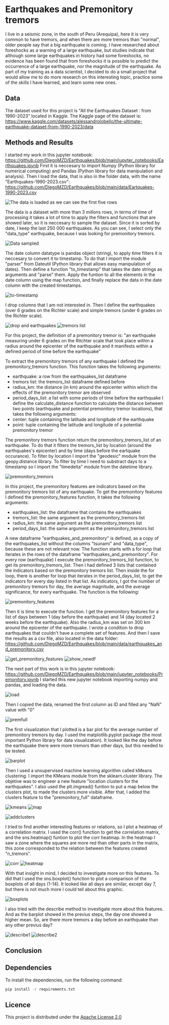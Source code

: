 # Earthquakes and Premonitory tremors

I live in a seismic zone, in the south of Peru (Arequipa), here it is very common to have tremors, and when there are more tremors than "normal", older people say that a big earthquake is coming. I have researched about foreshocks as a warning of a large earthquake, but studies indicate that although some large earthquakes in history had some foreshocks, no evidence has been found that from foreshocks it is possible to predict the occurrence of a large earthquake, nor the magnitude of the earthquake.
As part of my training as a data scientist, I decided to do a small project that would allow me to do more research on this interesting topic, practice some of the skills I have learned, and learn some new ones.

## Data
The dataset used for this project is "All the Earthquakes Dataset : from 1990-2023" located in Kaggle. The Kaggle page of the dataset is: https://www.kaggle.com/datasets/alessandrolobello/the-ultimate-earthquake-dataset-from-1990-2023/data

## Methods and Results
I started my work in this jupyter notebook: https://github.com/DiegoMZD/Earthquakes/blob/main/jupyter_notebooks/Earthquakes.ipynb
First it is neccesary to import Numpy (Python library for numerical computing) and Pandas (Python library for data manipulation and analysis). Then I load the data, that is also in the folder data, with the name "Earthquakes-1990-2023.csv": https://github.com/DiegoMZD/Earthquakes/blob/main/data/Eartquakes-1990-2023.csv

![The data is loaded as we can see the first five rows](https://github.com/DiegoMZD/Earthquakes/blob/main/images/1-load.jpg)

The data is a dataset with more than 3 millons rows, in terms of time of processing it takes a lot of time to apply the filters and functions that are showed later, so it is neccesary to sample the dataset. Since it is sorted by date, I keep the last 250 000 earthquakes. As you can see, I select only the "data_type" earthquake, because I was looking for premonitory tremors.

![Data sampled](https://github.com/DiegoMZD/Earthquakes/blob/main/images/2-sampling.jpg)

The date column datatype is pandas object (string), to apply time filters it is neccesary to convert it to timestamp. To do that I import the module "parser" from Dateutil (Python library that allows easy manipulation of dates). Then define a function "to_timestamp" that takes the date strings as arguments and "parse" them. Apply the funtion to all the elements in the date column using the map function, and finally replace the data in the date column with the created timestamps.

![to-timestamp](https://github.com/DiegoMZD/Earthquakes/blob/main/images/3-timestamp.jpg)

I drop columns that I am not interested in. Then I define the earthquakes (over 6 grades on the Richter scale) and simple tremors (under 6 grades on the Richter scale).

![drop and earthquakes](https://github.com/DiegoMZD/Earthquakes/blob/main/images/4-earthquakeslist.jpg)
![tremors list](https://github.com/DiegoMZD/Earthquakes/blob/main/images/5-tremorslist.jpg)

For this project, the definition of a premonitory tremor is: "an earthquake measuring under 6 grades on the Ritchter scale that took place within a radius around the epicenter of the earthquake and it manifests within a defined period of time before the earthquake"

To extract the premonitory tremors of any earthquake I defined the premonitory_tremors function. This function takes the following arguments:
* earthquake: a row from the earthquakes_list dataframe
* tremors list: the tremors_list dataframe defined before
* radius_km: the distance (in km) around the epicenter within which the effects of the premonitory tremor are observed
* period_days_list: a list with some periods of time before the earthquake
I define the calculate_distance function to calculate the distance between two points (earthquake and potential premonitory tremor locations), that takes the following arguments:
* center: tuple containing the latitude and longitude of the earthquake
* point: tuple containing the latitude and longitude of a potential premonitory tremor

The premonitory tremors function return the premonitory_tremors_list of an earthquake. To do that it filters the tremors_list by location (around the earthquakes's epicenter) and by time (days before the eartquake occurance). To filter by location I import the "geodesic" module from the geopy.distance library. To filter by time I need to substract days to a timestamp so I import the "timedelta" module from the datetime library.

![premonitory_tremors](https://github.com/DiegoMZD/Earthquakes/blob/main/images/6-premonitoryt.jpg)

In this project, the premonitory features are indicators based on the premonitory tremors list of any earthquake. To get the premonitory features I defined the premonitory_features function, it takes the following arguments:
* earthquakes_list: the dataframe that contains the earthquakes
* tremors_list: the same argument as the premonitory_tremors list
* radius_km: the same argument as the premonitory_tremors list
* period_days_list: the same argument as the premonitory_tremors list

A new dataframe "earthquakes_and_premonitory" is defined, as a copy of the earthquakes_list without the columns "tsunami" and "data_type", because these are not relevant now. The function starts with a for loop that iterates in the rows of the dataframe "earthquakes_and_premonitory". For every row (earthquake) I execute the premonitory_tremors_list function, to get its premonitory_tremors_list. Then I had defined 3 lists that contained the indicators based on the premonitory tremors list. Then inside the for loop, there is another for loop that iterates in the period_days_list, to get the indicators for every day listed in that list. As indicators, I got the number of premonitory tremors for day, the average magnitude, and the average significance, for every earthquake. The function is the following:

![premonitory_features](https://github.com/DiegoMZD/Earthquakes/blob/main/images/7-premonitoryf.jpg)

Then it is time to execute the function. I get the premonitory features for a list of days between 1 (day before the earthquake) and 14 (day located 2 weeks before the earthquake). Also the radius_km was set on 300 km around the epicenter of the earthquake. I wrote a condition to drop earthquakes that couldn't have a complete set of features. And then I save the results as a csv file, also located in the data folder: https://github.com/DiegoMZD/Earthquakes/blob/main/data/earthquakes_and_premonitory.csv

![get_premonitory_features](https://github.com/DiegoMZD/Earthquakes/blob/main/images/8-getpremonitoryf.jpg)
![show_newdf](https://github.com/DiegoMZD/Earthquakes/blob/main/images/9-shownewdf.jpg)

The next part of this work is in this jupyter notebook: https://github.com/DiegoMZD/Earthquakes/blob/main/jupyter_notebooks/Premonitory.ipynb
I started this new jupyter notebook importing numpy and pandas, and loading the data.

![load](https://github.com/DiegoMZD/Earthquakes/blob/main/images/10-load2.jpg)

Then I copied the data, renamed the first column as ID and filled any "NaN" value with "0"

![premfull](https://github.com/DiegoMZD/Earthquakes/blob/main/images/11-premfull.jpg)

The first visualization that I plotted is a bar plot for the average number of premonitory tremors by day. I used the matplotlib.pyplot package (the most important Python library for data visualization). It looked like the day before the earthquake there were more tremors than other days, but this needed to be tested.

![barplot](https://github.com/DiegoMZD/Earthquakes/blob/main/images/12-barplot.jpg)

Then I used a unsupervised machine learning algorithm called kMeans clustering. I import the KMeans module from the sklearn.cluster library. The objetive was to engineer a new feature "location clusters for the earthquakes". I also used the plt.imgread() funtion to put a map below the clusters plot, to made the clusters more visible. After that, I added the clusters feature to the "premonitory_full" dataframe.

![kmeans](https://github.com/DiegoMZD/Earthquakes/blob/main/images/13-kmeans.jpg)
![map](https://github.com/DiegoMZD/Earthquakes/blob/main/images/14-map.jpg)

![addclusters](https://github.com/DiegoMZD/Earthquakes/blob/main/images/15-addclusters.jpg)

I tried to find another interesting features or relations, so I plot a heatmap of a correlation matrix. I used the corr() function to get the correlation matrix, and the sns.heatmap() funtion to plot the corr heatmap. In the heatmap I saw a zone where the squares are more red than other parts in the matrix, this zone corresponded to the relation between the features created "n_tremors".

![corr](https://github.com/DiegoMZD/Earthquakes/blob/main/images/16-corr.jpg)
![heatmap](https://github.com/DiegoMZD/Earthquakes/blob/main/images/17-heatmap.jpg)

With that insight in mind, I decided to investigate more on this features. To did that I used the sns.boxplot() function to plot a comparison of the boxplots of all days (1-14). It looked like all days are similar, except day 7, but there is not much more I could tell about this graphic.

![boxplots](https://github.com/DiegoMZD/Earthquakes/blob/main/images/18-boxplots.jpg)

I also tried with the describe method to investigate more about this features. And as the barplot showed in the previus steps, the day one showed a higher mean. So, are there more tremors a day before an earthquake than any other previus day?

![describe1](https://github.com/DiegoMZD/Earthquakes/blob/main/images/19-describe1.jpg)
![describe2](https://github.com/DiegoMZD/Earthquakes/blob/main/images/20-describe2.jpg)



## Conclusion

## Dependencies
To install the dependencies, run the following command:

```bash
pip install -r requirements.txt
```
## Licence
This project is distributed under the [Apache License 2.0](https://github.com/DiegoMZD/Earthquakes/blob/main/LICENSE.txt)


[def]: url
